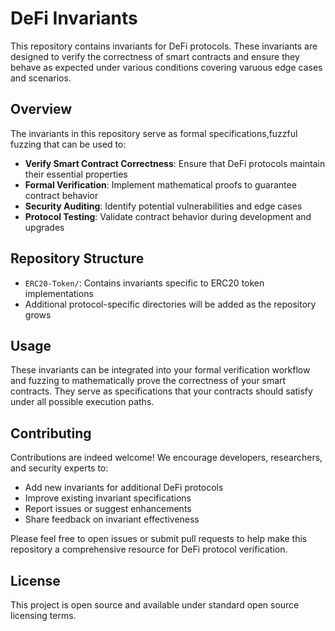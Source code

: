 # DeFi Invariants

This repository contains invariants for DeFi protocols. These invariants are designed to verify the correctness of smart contracts and ensure they behave as expected under various conditions covering varuous edge cases and scenarios.

## Overview

The invariants in this repository serve as formal specifications,fuzzful fuzzing that can be used to:

- **Verify Smart Contract Correctness**: Ensure that DeFi protocols maintain their essential properties
- **Formal Verification**: Implement mathematical proofs to guarantee contract behavior
- **Security Auditing**: Identify potential vulnerabilities and edge cases
- **Protocol Testing**: Validate contract behavior during development and upgrades

## Repository Structure

- `ERC20-Token/`: Contains invariants specific to ERC20 token implementations
- Additional protocol-specific directories will be added as the repository grows

## Usage

These invariants can be integrated into your formal verification workflow and fuzzing to mathematically prove the correctness of your smart contracts. They serve as specifications that your contracts should satisfy under all possible execution paths.

## Contributing

Contributions are indeed welcome! We encourage developers, researchers, and security experts to:

- Add new invariants for additional DeFi protocols
- Improve existing invariant specifications
- Report issues or suggest enhancements
- Share feedback on invariant effectiveness

Please feel free to open issues or submit pull requests to help make this repository a comprehensive resource for DeFi protocol verification.

## License

This project is open source and available under standard open source licensing terms.

